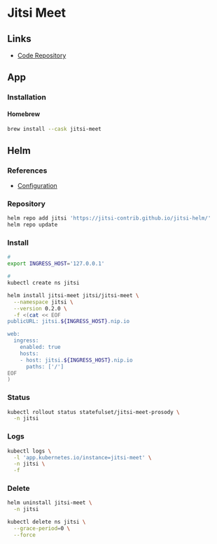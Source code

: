 # Jitsi Meet

<!--
https://www.udemy.com/course/integrate-free-jitsi-video-conference-api-in-php-codeigniter/
https://www.udemy.com/course/bigbluebutton-jitsi-installation-configuration/
-->

## Links

- [Code Repository](https://github.com/jitsi/jitsi-meet)

## App

### Installation

#### Homebrew

```sh
brew install --cask jitsi-meet
```

## Helm

### References

- [Configuration](https://github.com/jitsi-contrib/jitsi-helm#configuration)

### Repository

```sh
helm repo add jitsi 'https://jitsi-contrib.github.io/jitsi-helm/'
helm repo update
```

### Install

```sh
#
export INGRESS_HOST='127.0.0.1'

#
kubectl create ns jitsi
```

```sh
helm install jitsi-meet jitsi/jitsi-meet \
  --namespace jitsi \
  --version 0.2.0 \
  -f <(cat << EOF
publicURL: jitsi.${INGRESS_HOST}.nip.io

web:
  ingress:
    enabled: true
    hosts:
    - host: jitsi.${INGRESS_HOST}.nip.io
      paths: ['/']
EOF
)
```

### Status

```sh
kubectl rollout status statefulset/jitsi-meet-prosody \
  -n jitsi
```

### Logs

```sh
kubectl logs \
  -l 'app.kubernetes.io/instance=jitsi-meet' \
  -n jitsi \
  -f
```

### Delete

```sh
helm uninstall jitsi-meet \
  -n jitsi

kubectl delete ns jitsi \
  --grace-period=0 \
  --force
```
